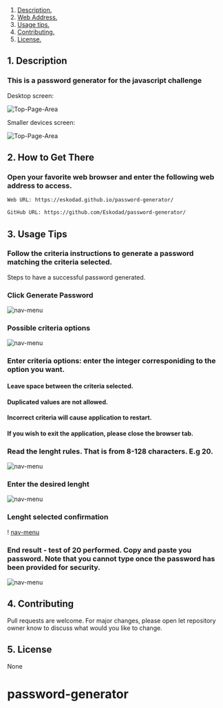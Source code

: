 1. [ Description. ](#desc)
2. [ Web Address. ](#web-address)
3. [ Usage tips. ](#usage)
4. [ Contributing. ](#contributing)
5. [ License. ](#license)


<a name="desc"></a>
## 1. Description


### This is a password generator for the javascript challenge


Desktop screen:

![Top-Page-Area](./assets/images/landing-page.JPG?raw=true "Top-Page-Area")

Smaller devices screen:

![Top-Page-Area](./assets/images/landing-page-smaller-screen.JPG?raw=true "Top-Page-Area")

<a name="web-address"></a>
## 2. How to Get There

### Open your favorite web browser and enter the following web address to access.

```html
Web URL: https://eskodad.github.io/password-generator/

GitHub URL: https://github.com/Eskodad/password-generator/
```
<a name="usage"></a>
## 3. Usage Tips


### Follow the criteria instructions to generate a password matching the criteria selected.

Steps to have a successful password generated.


### Click Generate Password

![nav-menu](./assets/images/click-generate-password.JPG?raw=true "Navigational Menu")

### Possible criteria options

![nav-menu](./assets/images/criteria-options.JPG.png?raw=true "Navigation Menu")

### Enter criteria options: enter the integer corresponiding to the option you want.
#### Leave  space between the criteria selected. ####
#### Duplicated values are not allowed. #### 
#### Incorrect criteria will cause application to restart. ####
#### If you wish to exit the application, please close the browser tab. ####



### Read the lenght rules. That is from 8-128 characters. E.g 20.

![nav-menu](./assets/images/enter-length.JPG.png?raw=true "Navigation Menu")

### Enter the desired lenght

![nav-menu](./assets/images/enter-length-integer.JPG.png?raw=true "Navigation Menu")

### Lenght selected confirmation

! [nav-menu](./assets/images/enter-length-integer-confirmation.JPG?raw=true "Navigation Menu")

### End result - test of 20 performed. Copy and paste you password. Note that you cannot type once the password has been provided for security.

![nav-menu](./assets/images/copy-paste-your-password.JPG?raw=true "Navigational Menu")



<a name="contributing"></a>
## 4. Contributing
Pull requests are welcome. For major changes, please open let repository owner know to discuss what would you like to change.

<a name="license"></a>
## 5. License
None



# password-generator
